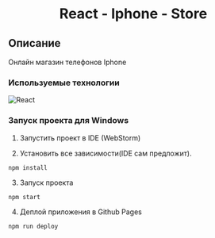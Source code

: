 <h1 align="center">React - Iphone - Store</h1>

## Описание
Онлайн магазин телефонов Iphone

### Используемые технологии
![React](https://img.shields.io/badge/-React-black?style=flat-square&logo=react)

### Запуск проекта для Windows

1. Запустить проект в IDE (WebStorm)

2. Установить все зависимости(IDE сам предложит).
```
npm install
```
3. Запуск проекта
```
npm start
```

4. Деплой приложения в Github Pages
```
npm run deploy
```
